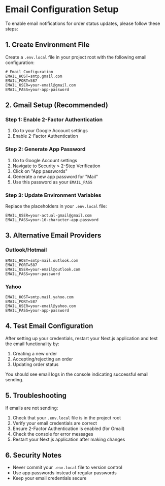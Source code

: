 # Email Configuration Setup

To enable email notifications for order status updates, please follow these steps:

## 1. Create Environment File

Create a `.env.local` file in your project root with the following email configuration:

```env
# Email Configuration
EMAIL_HOST=smtp.gmail.com
EMAIL_PORT=587
EMAIL_USER=your-email@gmail.com
EMAIL_PASS=your-app-password
```

## 2. Gmail Setup (Recommended)

### Step 1: Enable 2-Factor Authentication
1. Go to your Google Account settings
2. Enable 2-Factor Authentication

### Step 2: Generate App Password
1. Go to Google Account settings
2. Navigate to Security > 2-Step Verification
3. Click on "App passwords"
4. Generate a new app password for "Mail"
5. Use this password as your `EMAIL_PASS`

### Step 3: Update Environment Variables
Replace the placeholders in your `.env.local` file:
```env
EMAIL_USER=your-actual-gmail@gmail.com
EMAIL_PASS=your-16-character-app-password
```

## 3. Alternative Email Providers

### Outlook/Hotmail
```env
EMAIL_HOST=smtp-mail.outlook.com
EMAIL_PORT=587
EMAIL_USER=your-email@outlook.com
EMAIL_PASS=your-password
```

### Yahoo
```env
EMAIL_HOST=smtp.mail.yahoo.com
EMAIL_PORT=587
EMAIL_USER=your-email@yahoo.com
EMAIL_PASS=your-app-password
```

## 4. Test Email Configuration

After setting up your credentials, restart your Next.js application and test the email functionality by:

1. Creating a new order
2. Accepting/rejecting an order
3. Updating order status

You should see email logs in the console indicating successful email sending.

## 5. Troubleshooting

If emails are not sending:
1. Check that your `.env.local` file is in the project root
2. Verify your email credentials are correct
3. Ensure 2-Factor Authentication is enabled (for Gmail)
4. Check the console for error messages
5. Restart your Next.js application after making changes

## 6. Security Notes

- Never commit your `.env.local` file to version control
- Use app passwords instead of regular passwords
- Keep your email credentials secure


